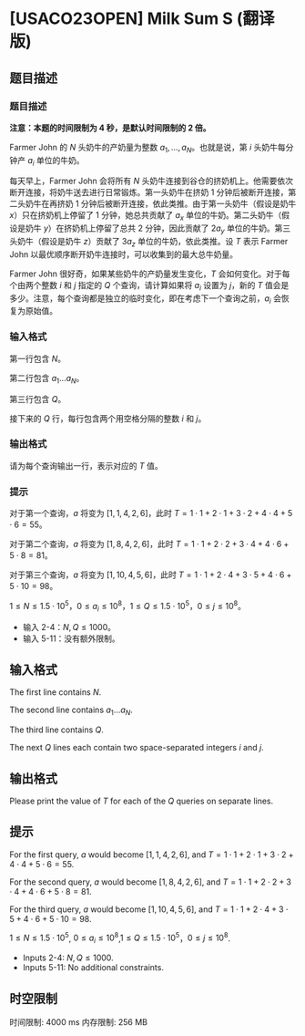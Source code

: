 # [USACO23OPEN] Milk Sum S (翻译版)

## 题目描述

### 题目描述

**注意：本题的时间限制为 4 秒，是默认时间限制的 2 倍。**

Farmer John 的 $N$ 头奶牛的产奶量为整数 $a_1, \dots, a_N$。也就是说，第 $i$ 头奶牛每分钟产 $a_i$ 单位的牛奶。

每天早上，Farmer John 会将所有 $N$ 头奶牛连接到谷仓的挤奶机上。他需要依次断开连接，将奶牛送去进行日常锻炼。第一头奶牛在挤奶 1 分钟后被断开连接，第二头奶牛在再挤奶 1 分钟后被断开连接，依此类推。由于第一头奶牛（假设是奶牛 $x$）只在挤奶机上停留了 1 分钟，她总共贡献了 $a_x$ 单位的牛奶。第二头奶牛（假设是奶牛 $y$）在挤奶机上停留了总共 2 分钟，因此贡献了 $2a_y$ 单位的牛奶。第三头奶牛（假设是奶牛 $z$）贡献了 $3a_z$ 单位的牛奶，依此类推。设 $T$ 表示 Farmer John 以最优顺序断开奶牛连接时，可以收集到的最大总牛奶量。

Farmer John 很好奇，如果某些奶牛的产奶量发生变化，$T$ 会如何变化。对于每个由两个整数 $i$ 和 $j$ 指定的 $Q$ 个查询，请计算如果将 $a_i$ 设置为 $j$，新的 $T$ 值会是多少。注意，每个查询都是独立的临时变化，即在考虑下一个查询之前，$a_i$ 会恢复为原始值。

### 输入格式

第一行包含 $N$。

第二行包含 $a_1 \dots a_N$。

第三行包含 $Q$。

接下来的 $Q$ 行，每行包含两个用空格分隔的整数 $i$ 和 $j$。

### 输出格式

请为每个查询输出一行，表示对应的 $T$ 值。

### 提示

对于第一个查询，$a$ 将变为 $[1,1,4,2,6]$，此时 $T = 1 \cdot 1 + 2 \cdot 1 + 3 \cdot 2 + 4 \cdot 4 + 5 \cdot 6 = 55$。

对于第二个查询，$a$ 将变为 $[1,8,4,2,6]$，此时 $T = 1 \cdot 1 + 2 \cdot 2 + 3 \cdot 4 + 4 \cdot 6 + 5 \cdot 8 = 81$。

对于第三个查询，$a$ 将变为 $[1,10,4,5,6]$，此时 $T = 1 \cdot 1 + 2 \cdot 4 + 3 \cdot 5 + 4 \cdot 6 + 5 \cdot 10 = 98$。

$1 \leq N \leq 1.5 \cdot 10^5$，$0 \leq a_i \leq 10^8$，$1 \leq Q \leq 1.5 \cdot 10^5$，$0 \leq j \leq 10^8$。

- 输入 2-4：$N, Q \leq 1000$。
- 输入 5-11：没有额外限制。

## 输入格式

The first line contains $N$. 

The second line contains $a_1\dots a_N$.

The third line contains $Q$.

The next $Q$ lines each contain two space-separated integers $i$ and $j$.

## 输出格式

Please print the value of $T$ for each of the $Q$ queries on separate lines.


## 提示

For the first query, $a$ would become $[1,1,4,2,6]$, and
$T =
1 \cdot 1 + 2 \cdot 1 + 3 \cdot 2 + 4 \cdot 4 + 5 \cdot 6 = 55$.

For the second query, $a$ would become $[1,8,4,2,6]$, and
$T =
1 \cdot 1 + 2 \cdot 2 + 3 \cdot 4 + 4 \cdot 6 + 5 \cdot 8 = 81$.

For the third query, $a$ would become $[1,10,4,5,6]$, and
$T =
1 \cdot 1 + 2 \cdot 4 + 3 \cdot 5 + 4 \cdot 6 + 5 \cdot 10 = 98$.

$1\le N\le 1.5\cdot 10^5$, $0 \leq a_i \leq 10^8$,$1\le Q\le 1.5\cdot 10^5$，$0 \leq j \leq 10^8$.

- Inputs 2-4: $N,Q\le 1000$.
- Inputs 5-11: No additional constraints.

## 时空限制

时间限制: 4000 ms
内存限制: 256 MB
